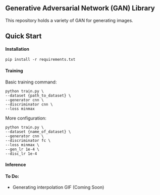 <!-- #GAN Image
![Dogs image after 200 epochs](./results/training_after_200_epochs.png)

#DC-GAN on CIFAR10
Generation after 100 epochs.
![Cifar10 after 100 epochs](./results/cifar10_dcgan.png) -->

## Generative Adversarial Network (GAN) Library

This repository holds a variety of GAN for generating images.

<!-- [Explanation of what GAN is] -->


## Quick Start

#### Installation
```
pip install -r requirements.txt
```

#### Training

Basic training command:
```
python train.py \
--dataset {path_to_dataset} \
--generator cnn \
--discriminator cnn \
--loss minmax
```

More configuration:
```
python train.py \
--dataset {name_of_dataset} \
--generator cnn \
--discriminator fc \
--loss minmax \
--gen_lr 1e-4 \
--disc_lr 1e-4
```

#### Inference

<!-- For generating images:
```
python generate.py -n 5 --model_output {path_to_model}
``` -->

#### To Do:
- Generating interpolation GIF (Coming Soon)
